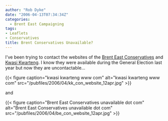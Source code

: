 ```yaml
---
author: "Rob Dyke"
date: "2006-04-13T07:34:34Z"
categories:
  - Brent East Campaigning
tags:
- Leaflets
- Conservatives
title: Brent Conservatives Unavailable?
---
```

I've been trying to contact the websites of the [Brent East Conservatives](http://www.brenteastconservatives.com/) and [Kwasi Kwarteng](http://www.kwasikwarteng.com/). I know they were available during the General Election last year but now they are uncontactable...

{{< figure caption="kwasi kwarteng www com" alt="kwasi kwarteng www com" src="/pubfiles/2006/04/kk_con_website_12apr.jpg" >}}

and

{{< figure caption="Brent East Conservatives unavailable dot com" alt="Brent East Conservatives unavailable dot com" src="/pubfiles/2006/04/be_con_website_12apr.jpg" >}}
